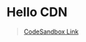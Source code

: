 # Hello CDN

> [CodeSandbox Link](https://githubbox.com/younho9/vue-examples/tree/main/examples/hello-cdn)

